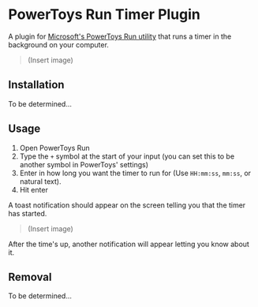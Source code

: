 # PowerToys Run Timer Plugin

A plugin for [Microsoft's PowerToys Run utility](https://learn.microsoft.com/en-gb/windows/powertoys/run) that runs a timer in the background on your computer.
> (Insert image)

## Installation

To be determined...

## Usage

1. Open PowerToys Run
2. Type the `+` symbol at the start of your input (you can set this to be another symbol in PowerToys' settings)
3. Enter in how long you want the timer to run for (Use `HH:mm:ss`, `mm:ss`, or natural text).
4. Hit enter

A toast notification should appear on the screen telling you that the timer has started.
> (Insert image)

After the time's up, another notification will appear letting you know about it.

## Removal

To be determined...
